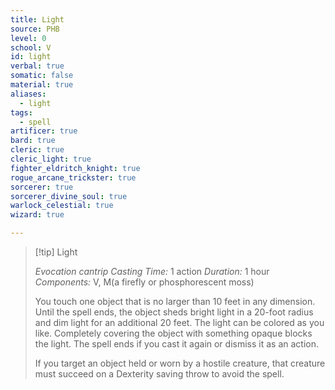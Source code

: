 ```yaml
---
title: Light
source: PHB
level: 0
school: V
id: light
verbal: true
somatic: false
material: true
aliases:
  - light
tags:
  - spell
artificer: true
bard: true
cleric: true
cleric_light: true
fighter_eldritch_knight: true
rogue_arcane_trickster: true
sorcerer: true
sorcerer_divine_soul: true
warlock_celestial: true
wizard: true

---
```

>[!tip] Light
>
> *Evocation cantrip*
> *Casting Time:* 1 action
> *Duration:* 1 hour
> *Components:* V, M(a firefly or phosphorescent moss)
>
>You touch one object that is no larger than 10 feet in any dimension. Until the spell ends, the object sheds bright light in a 20-foot radius and dim light for an additional 20 feet. The light can be colored as you like. Completely covering the object with something opaque blocks the light. The spell ends if you cast it again or dismiss it as an action.
>
>If you target an object held or worn by a hostile creature, that creature must succeed on a Dexterity saving throw to avoid the spell.
>

